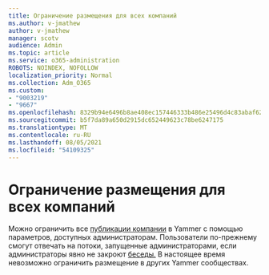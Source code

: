 ```yaml
---
title: Ограничение размещения для всех компаний
ms.author: v-jmathew
author: v-jmathew
manager: scotv
audience: Admin
ms.topic: article
ms.service: o365-administration
ROBOTS: NOINDEX, NOFOLLOW
localization_priority: Normal
ms.collection: Adm_O365
ms.custom:
- "9003219"
- "9667"
ms.openlocfilehash: 8329b94e6496b8ae408ec157446333b486e25496d4c83abaf62bd22b9f8a1f3c
ms.sourcegitcommit: b5f7da89a650d2915dc652449623c78be6247175
ms.translationtype: MT
ms.contentlocale: ru-RU
ms.lasthandoff: 08/05/2021
ms.locfileid: "54109325"
---
```

# <a name="restrict-posting-to-all-company"></a>Ограничение размещения для всех компаний

Можно ограничить все [публикации компании](https://support.microsoft.com/office/restrict-all-company-posts-in-yammer-3219d2ae-db15-4c9f-9dd2-28559ae39a97) в Yammer с помощью параметров, доступных администраторам. Пользователи по-прежнему смогут отвечать на потоки, запущенные администраторами, если администраторы явно не закроют [беседы.](https://support.microsoft.com/office/pin-close-and-report-conversations-in-yammer-62a5fbc2-ff1b-4418-9334-d2b4b17062cb) В настоящее время невозможно ограничить размещение в других Yammer сообществах.

